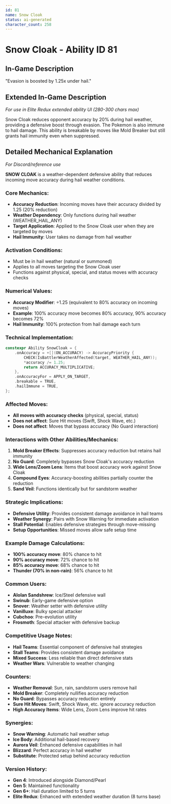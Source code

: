 ```yaml
---
id: 81
name: Snow Cloak
status: ai-generated
character_count: 258
---
```


# Snow Cloak - Ability ID 81

## In-Game Description
"Evasion is boosted by 1.25x under hail."

## Extended In-Game Description
*For use in Elite Redux extended ability UI (280-300 chars max)*

Snow Cloak reduces opponent accuracy by 20% during hail weather, providing a defensive boost through evasion. The Pokemon is also immune to hail damage. This ability is breakable by moves like Mold Breaker but still grants hail immunity even when suppressed.

## Detailed Mechanical Explanation
*For Discord/reference use*

**SNOW CLOAK** is a weather-dependent defensive ability that reduces incoming move accuracy during hail weather conditions.

### Core Mechanics:
- **Accuracy Reduction**: Incoming moves have their accuracy divided by 1.25 (20% reduction)
- **Weather Dependency**: Only functions during hail weather (WEATHER_HAIL_ANY)
- **Target Application**: Applied to the Snow Cloak user when they are targeted by moves
- **Hail Immunity**: User takes no damage from hail weather

### Activation Conditions:
- Must be in hail weather (natural or summoned)
- Applies to all moves targeting the Snow Cloak user
- Functions against physical, special, and status moves with accuracy checks

### Numerical Values:
- **Accuracy Modifier**: ÷1.25 (equivalent to 80% accuracy on incoming moves)
- **Example**: 100% accuracy move becomes 80% accuracy, 90% accuracy becomes 72%
- **Hail Immunity**: 100% protection from hail damage each turn

### Technical Implementation:
```c
constexpr Ability SnowCloak = {
    .onAccuracy = +[](ON_ACCURACY) -> AccuracyPriority {
        CHECK(IsBattlerWeatherAffected(target, WEATHER_HAIL_ANY));
        *accuracy /= 1.25;
        return ACCURACY_MULTIPLICATIVE;
    },
    .onAccuracyFor = APPLY_ON_TARGET,
    .breakable = TRUE,
    .hailImmune = TRUE,
};
```

### Affected Moves:
- **All moves with accuracy checks** (physical, special, status)
- **Does not affect**: Sure Hit moves (Swift, Shock Wave, etc.)
- **Does not affect**: Moves that bypass accuracy (No Guard interaction)

### Interactions with Other Abilities/Mechanics:
1. **Mold Breaker Effects**: Suppresses accuracy reduction but retains hail immunity
2. **No Guard**: Completely bypasses Snow Cloak's accuracy reduction
3. **Wide Lens/Zoom Lens**: Items that boost accuracy work against Snow Cloak
4. **Compound Eyes**: Accuracy-boosting abilities partially counter the reduction
5. **Sand Veil**: Functions identically but for sandstorm weather

### Strategic Implications:
- **Defensive Utility**: Provides consistent damage avoidance in hail teams
- **Weather Synergy**: Pairs with Snow Warning for immediate activation
- **Stall Potential**: Enables defensive strategies through move-missing
- **Setup Opportunities**: Missed moves allow safe setup time

### Example Damage Calculations:
- **100% accuracy move**: 80% chance to hit
- **90% accuracy move**: 72% chance to hit  
- **85% accuracy move**: 68% chance to hit
- **Thunder (70% in non-rain)**: 56% chance to hit

### Common Users:
- **Alolan Sandshrew**: Ice/Steel defensive wall
- **Swinub**: Early-game defensive option
- **Snover**: Weather setter with defensive utility
- **Vanilluxe**: Bulky special attacker
- **Cubchoo**: Pre-evolution utility
- **Frosmoth**: Special attacker with defensive backup

### Competitive Usage Notes:
- **Hail Teams**: Essential component of defensive hail strategies
- **Stall Teams**: Provides consistent damage avoidance
- **Mixed Success**: Less reliable than direct defensive stats
- **Weather Wars**: Vulnerable to weather changing

### Counters:
- **Weather Removal**: Sun, rain, sandstorm users remove hail
- **Mold Breaker**: Completely nullifies accuracy reduction
- **No Guard**: Bypasses accuracy reduction entirely
- **Sure Hit Moves**: Swift, Shock Wave, etc. ignore accuracy reduction
- **High Accuracy Items**: Wide Lens, Zoom Lens improve hit rates

### Synergies:
- **Snow Warning**: Automatic hail weather setup
- **Ice Body**: Additional hail-based recovery
- **Aurora Veil**: Enhanced defensive capabilities in hail
- **Blizzard**: Perfect accuracy in hail weather
- **Substitute**: Protected setup behind accuracy reduction

### Version History:
- **Gen 4**: Introduced alongside Diamond/Pearl
- **Gen 5**: Maintained functionality
- **Gen 6+**: Hail duration limited to 5 turns
- **Elite Redux**: Enhanced with extended weather duration (8 turns base)